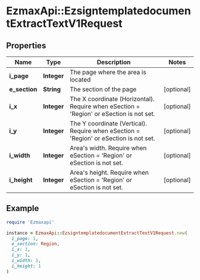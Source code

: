 # EzmaxApi::EzsigntemplatedocumentExtractTextV1Request

## Properties

| Name | Type | Description | Notes |
| ---- | ---- | ----------- | ----- |
| **i_page** | **Integer** | The page where the area is located |  |
| **e_section** | **String** | The section of the page | [optional] |
| **i_x** | **Integer** | The X coordinate (Horizontal). Require when eSection &#x3D; &#39;Region&#39; or eSection is not set. | [optional] |
| **i_y** | **Integer** | The Y coordinate (Vertical). Require when eSection &#x3D; &#39;Region&#39; or eSection is not set. | [optional] |
| **i_width** | **Integer** | Area&#39;s width. Require when eSection &#x3D; &#39;Region&#39; or eSection is not set. | [optional] |
| **i_height** | **Integer** | Area&#39;s height. Require when eSection &#x3D; &#39;Region&#39; or eSection is not set. | [optional] |

## Example

```ruby
require 'Ezmaxapi'

instance = EzmaxApi::EzsigntemplatedocumentExtractTextV1Request.new(
  i_page: 1,
  e_section: Region,
  i_x: 1,
  i_y: 1,
  i_width: 1,
  i_height: 1
)
```

